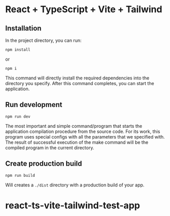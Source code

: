 # React + TypeScript + Vite + Tailwind

## Installation

In the project directory, you can run:

```
npm install  
```

or

```
npm i  
```

This command will directly install the required dependencies into the directory you specify. After this command
completes, you can start the application.

## Run development

```
npm run dev
```

The most important and simple command/program that starts the application compilation procedure from the source code.
For its work, this program uses special configs with all the parameters that we specified with. The result of successful
execution of the make command will be the compiled program in the current directory.

## Create production build

```
npm run build
```

Will creates a `./dist` directory with a production build of your app.
# react-ts-vite-tailwind-test-app
